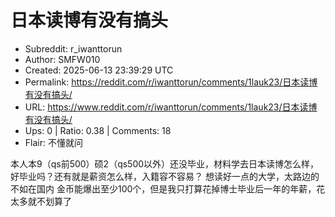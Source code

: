 # 日本读博有没有搞头

- Subreddit: r_iwanttorun
- Author: SMFW010
- Created: 2025-06-13 23:39:29 UTC
- Permalink: https://reddit.com/r/iwanttorun/comments/1lauk23/日本读博有没有搞头/
- URL: https://www.reddit.com/r/iwanttorun/comments/1lauk23/日本读博有没有搞头/
- Ups: 0 | Ratio: 0.38 | Comments: 18
- Flair: 不懂就问


本人本9（qs前500）硕2（qs500以外）还没毕业，材料学去日本读博怎么样，好毕业吗？还有就是薪资怎么样，入籍容不容易？
想读好一点的大学，太路边的不如在国内
金币能爆出至少100个，但是我只打算花掉博士毕业后一年的年薪，花太多就不划算了

